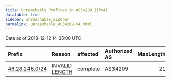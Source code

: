 ```yaml
---
title: Unreachable Prefixes in AS34209 (IPv4)
datatable: true
sidebar: unreachable_sidebar
permalink: unreachable_AS34209-v4.html
---
```


Data as of 2018-12-12 14:35:00 UTC


<div class="datatable-begin"></div>

| Prefix                                                 | Reason                                                                                                   | affected   | Authorized AS   |   MaxLength | Anchor                                         |   unreachable /24s |
|:-------------------------------------------------------|:---------------------------------------------------------------------------------------------------------|:-----------|:----------------|------------:|:-----------------------------------------------|-------------------:|
| [46.28.246.0/24](https://stat.ripe.net/46.28.246.0/24) | [INVALID LENGTH](https://rpki-validator.ripe.net/announcement-preview?asn=AS34209&prefix=46.28.246.0/24) | complete   | AS34209         |          21 | [RIPE](unreachable_RIPE_NCC_RPKI_Root-v4.html) |                  1 |

<div class="datatable-end"></div>